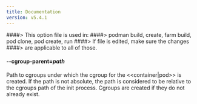 ```yaml
---
title: Documentation
version: v5.4.1
---
```


####> This option file is used in:
####>   podman build, create, farm build, pod clone, pod create, run
####> If file is edited, make sure the changes
####> are applicable to all of those.
#### **--cgroup-parent**=*path*

Path to cgroups under which the cgroup for the <<container|pod>> is created. If the
path is not absolute, the path is considered to be relative to the cgroups path
of the init process. Cgroups are created if they do not already exist.
